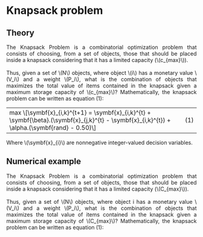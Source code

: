 <!--Don't delete ths script-->
<script src = "https://polyfill.io/v3/polyfill.min.js?features=es6"></script>
<script id = "MathJax-script" async src="https://cdn.jsdelivr.net/npm/mathjax@3/es5/tex-mml-chtml.js"></script>
<!--Don't delete ths script-->

<h1>Knapsack problem</h1>

<h2>Theory</h2>

<p align = "justify">
The Knapsack Problem is a combinatorial optimization problem that consists of choosing, from a set of objects, those that should be placed inside a knapsack considering that it has a limited capacity (\(c_{max}\)).
<br><br>
Thus, given a set of \(N\) objects, where object \(i\) has a monetary value \(V_i\) and a weight \(P_i\), what is the combination of objects that maximizes the total value of items contained in the knapsack given a maximum storage capacity of \(c_{max}\)? Mathematically, the knapsack problem can be written as equation (1):
</p>

<table style = "width:100%">
    <tr>
        <td>max \[\symbf{x}_{i,k}^{t+1} = \symbf{x}_{i,k}^{t} + \symbf{\beta}.(\symbf{x}_{j,k}^{t} - \symbf{x}_{i,k}^{t}) + \alpha.(\symbf{rand} - 0.50)\]</td>
        <td><p align = "right">(1)</p></td>
    </tr>
</table>

<p align = "justify">
Where \(\symbf{x}_{i}\) are nonnegative integer-valued decision variables.
</p>

<h2>Numerical example</h2>

<p align = "justify">
The Knapsack Problem is a combinatorial optimization problem that consists of choosing, from a set of objects, those that should be placed inside a knapsack considering that it has a limited capacity (\(C_{max}\)).
<br><br>
Thus, given a set of \(N\) objects, where object i has a monetary value \(V_i\) and a weight \(P_i\), what is the combination of objects that maximizes the total value of items contained in the knapsack given a maximum storage capacity of \(C_{max}\)? Mathematically, the knapsack problem can be written as equation (1):
</p>